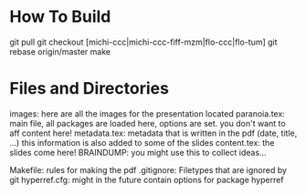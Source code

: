 # How To Build
git pull
git checkout [michi-ccc|michi-ccc-fiff-mzm|flo-ccc|flo-tum]
git rebase origin/master
make

# Files and Directories
images: here are all the images for the presentation located
paranoia.tex: main file, all packages are loaded here, options are set.
              you don't want to aff content here!
metadata.tex: metadata that is written in the pdf (date, title, ...)
              this information is also added to some of the slides
content.tex:  the slides come here!
BRAINDUMP:    you might use this to collect ideas...

Makefile:     rules for making the pdf
.gitignore:   Filetypes that are ignored by git
hyperref.cfg: might in the future contain options for package hyperref

